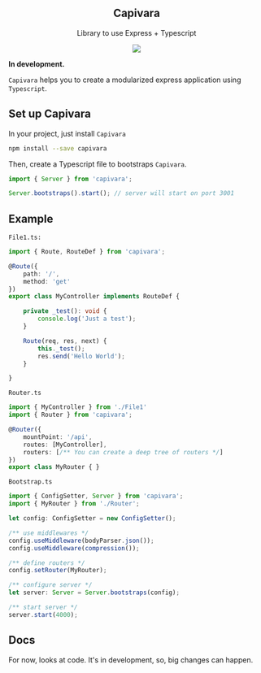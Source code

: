 <h2 align="center">Capivara</h2>

<p align="center">
    Library to use Express + Typescript
</p>

<div align="center">
    <img src="https://img.shields.io/badge/Typescript-latest-blue.svg">
</div>

**In development.**

`Capivara` helps you to create a modularized express application using `Typescript`.

## Set up Capivara 
In your project, just install ``Capivara``
```bash
npm install --save capivara
```

Then, create a Typescript file to bootstraps ``Capivara``. 
```typescript
import { Server } from 'capivara';

Server.bootstraps().start(); // server will start on port 3001
```

<!--Or you can [clone here](-), a quick start project from Github.-->

## Example

`File1.ts:`
```typescript
import { Route, RouteDef } from 'capivara';

@Route({
    path: '/',
    method: 'get'
})
export class MyController implements RouteDef {

    private _test(): void {
        console.log('Just a test');
    }

    Route(req, res, next) {
        this._test();
        res.send('Hello World');
    }

} 
```

`Router.ts`
```typescript
import { MyController } from './File1'
import { Router } from 'capivara';

@Router({
    mountPoint: '/api',
    routes: [MyController],
    routers: [/** You can create a deep tree of routers */]
})
export class MyRouter { }
```

`Bootstrap.ts`
```typescript 
import { ConfigSetter, Server } from 'capivara';
import { MyRouter } from './Router';

let config: ConfigSetter = new ConfigSetter();

/** use middlewares */
config.useMiddleware(bodyParser.json());
config.useMiddleware(compression());

/** define routers */
config.setRouter(MyRouter);

/** configure server */
let server: Server = Server.bootstraps(config);

/** start server */
server.start(4000);

```

## Docs
For now, looks at code. It's in development, so, big changes can happen.
